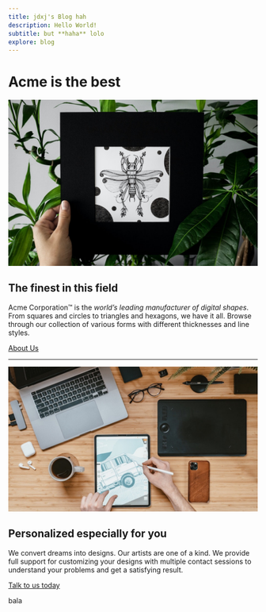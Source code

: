 ```yaml
---
title: jdxj's Blog hah
description: Hello World!
subtitle: but **haha** lolo
explore: blog
---
```


Acme is the **best**
==================

![about us](about.jpg)

The finest in this field
------------------------

Acme Corporation&trade; is the _world’s leading manufacturer of digital shapes_. From squares and circles to triangles and hexagons, we have it all. Browse through our collection of various forms with different thicknesses and line styles.

[About Us](./about)

* * *

![contact us](contact.jpg)

Personalized especially for you
-------------------------------

We convert dreams into designs. Our artists are one of a kind. We provide full support for customizing your designs with multiple contact sessions to understand your problems and get a satisfying result.

[Talk to us today](./contact)

bala